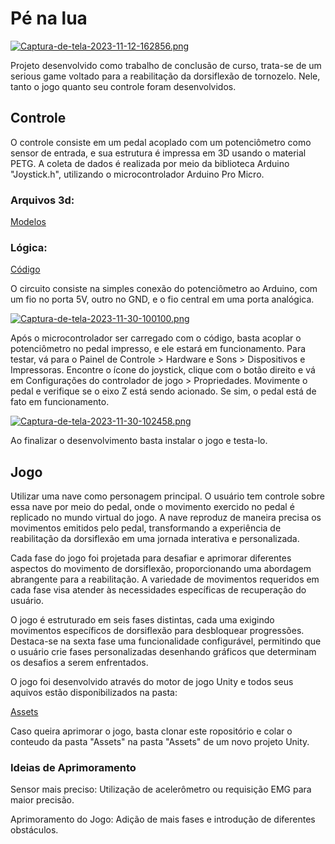 # Pé na lua

[![Captura-de-tela-2023-11-12-162856.png](https://i.postimg.cc/Vsjh9qBD/Captura-de-tela-2023-11-12-162856.png)](https://postimg.cc/RqZG4nYH)

Projeto desenvolvido como trabalho de conclusão de curso, trata-se de um serious game voltado para a reabilitação da dorsiflexão de tornozelo. Nele, tanto o jogo quanto seu controle foram desenvolvidos.


## Controle

O controle consiste em um pedal acoplado com um potenciômetro como sensor de entrada, e sua estrutura é impressa em 3D usando o material PETG. A coleta de dados é realizada por meio da biblioteca Arduino "Joystick.h", utilizando o microcontrolador Arduino Pro Micro.

### Arquivos 3d:

[Modelos](Models)

### Lógica:

[Código](Microcontroller)

O circuito consiste na simples conexão do potenciômetro ao Arduino, com um fio no porta 5V, outro no GND, e o fio central em uma porta analógica.

[![Captura-de-tela-2023-11-30-100100.png](https://i.postimg.cc/W1KD9vp6/Captura-de-tela-2023-11-30-100100.png)](https://postimg.cc/fVcTL19J)


Após o microcontrolador ser carregado com o código, basta acoplar o potenciômetro no pedal impresso, e ele estará em funcionamento. Para testar, vá para o Painel de Controle > Hardware e Sons > Dispositivos e Impressoras. Encontre o ícone do joystick, clique com o botão direito e vá em Configurações do controlador de jogo > Propriedades. Movimente o pedal e verifique se o eixo Z está sendo acionado. Se sim, o pedal está de fato em funcionamento.

[![Captura-de-tela-2023-11-30-102458.png](https://i.postimg.cc/pTYz1Ld5/Captura-de-tela-2023-11-30-102458.png)](https://postimg.cc/gXjxxd8G)

Ao finalizar o desenvolvimento basta instalar o jogo e testa-lo.

## Jogo

Utilizar uma nave como personagem principal. O usuário tem controle sobre essa nave por meio do pedal, onde o movimento exercido no pedal é replicado no mundo virtual do jogo. A nave reproduz de maneira precisa os movimentos emitidos pelo pedal, transformando a experiência de reabilitação da dorsiflexão em uma jornada interativa e personalizada.

Cada fase do jogo foi projetada para desafiar e aprimorar diferentes aspectos do movimento de dorsiflexão, proporcionando uma abordagem abrangente para a reabilitação. A variedade de movimentos requeridos em cada fase visa atender às necessidades específicas de recuperação do usuário.

O jogo é estruturado em seis fases distintas, cada uma exigindo movimentos específicos de dorsiflexão para desbloquear progressões. Destaca-se na sexta fase uma funcionalidade configurável, permitindo que o usuário crie fases personalizadas desenhando gráficos que determinam os desafios a serem enfrentados.

O jogo foi desenvolvido através do motor de jogo Unity e todos seus aquivos estão disponibilizados na pasta:

[Assets](Assets)

Caso queira aprimorar o jogo, basta clonar este ropositório e colar o conteudo da pasta "Assets" na pasta "Assets" de um novo projeto Unity.

### Ideias de Aprimoramento

Sensor mais preciso: Utilização de acelerômetro ou requisição EMG para maior precisão.

Aprimoramento do Jogo: Adição de mais fases e introdução de diferentes obstáculos.